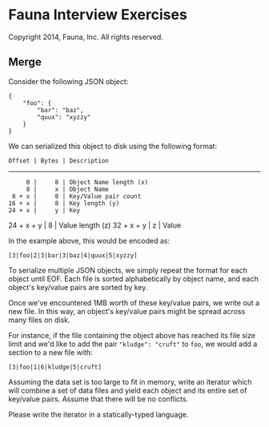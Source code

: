 # Fauna Interview Exercises

Copyright 2014, Fauna, Inc. All rights reserved.

## Merge

Consider the following JSON object:
 
```
{
    "foo": {
        "bar": "baz",
        "quux": "xyzzy"
    }
}
```
 
We can serialized this object to disk using the following format:
 
    Offset | Bytes | Description
--------------------------------------
         0 |     8 | Object Name length (x)
         8 |     x | Object Name
     8 + x |     8 | Key/Value pair count
    16 + x |     8 | Key length (y)
    24 + x |     y | Key
24 + x + y |     8 | Value length (z)
32 + x + y |     z | Value
 
In the example above, this would be encoded as:
 
    [3|foo|2|3|bar|3|baz|4|quux|5|xyzzy]
 
To serialize multiple JSON objects, we simply repeat the format for
each object until EOF. Each file is sorted alphabetically by object
name, and each object's key/value pairs are sorted by key.
 
Once we've encountered 1MB worth of these key/value pairs, we write
out a new file. In this way, an object's key/value pairs might be
spread across many files on disk.
 
For instance, if the file containing the object above has reached its
file size limit and we'd like to add the pair `"kludge": "cruft"` to
`foo`, we would add a section to a new file with:
 
    [3|foo|1|6|kludge|5|cruft]
 
Assuming the data set is too large to fit in memory, write an iterator
which will combine a set of data files and yield each object and its
entire set of key/value pairs. Assume that there will be no conflicts.

Please write the iterator in a statically-typed language.

